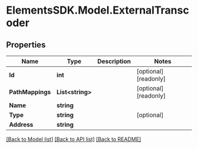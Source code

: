 # ElementsSDK.Model.ExternalTranscoder

## Properties

Name | Type | Description | Notes
------------ | ------------- | ------------- | -------------
**Id** | **int** |  | [optional] [readonly] 
**PathMappings** | **List&lt;string&gt;** |  | [optional] [readonly] 
**Name** | **string** |  | 
**Type** | **string** |  | [optional] 
**Address** | **string** |  | 

[[Back to Model list]](../README.md#documentation-for-models) [[Back to API list]](../README.md#documentation-for-api-endpoints) [[Back to README]](../README.md)

